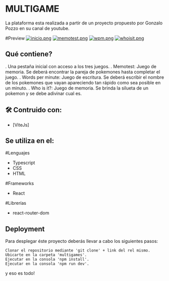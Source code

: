 # MULTIGAME
La plataforma esta realizada a partir de un proyecto propuesto por Gonzalo Pozzo en su canal de youtube.

#Preview
[![inicio.png](https://i.postimg.cc/QdfNYhGG/Screenshot-18.png)](https://postimg.cc/G4s1H0mq)
[![memotest.png](https://i.postimg.cc/GtPdF1Jf/Screenshot-19.png)](https://postimg.cc/tngKbwcd)
[![wpm.png](https://i.postimg.cc/pXx22pPM/Screenshot-20.png)](https://postimg.cc/6Tjsc67M)
[![whoisit.png](https://i.postimg.cc/057kRpRC/Screenshot-21.png)](https://postimg.cc/Dmyk14zW)

## Qué contiene? 
. Una pestaña inicial con acceso a los tres juegos.
. Memotest: Juego de memoria. Se deberá encontrar la pareja de pokemones hasta completar el juego.
. Words per minute: Juego de escritura. Se deberá escribir el nombre de los pokemones que vayan apareciendo tan rápido como sea posible en un minuto.
. Who is it?: Juego de memoria. Se brinda la silueta de un pokemon y se debe adivinar cual es.


## 🛠 Contruido con:

* [ViteJs]
    
## Se utiliza en el:

#Lenguajes
* Typescript
* CSS
* HTML

#Frameworks
* React

#Librerías
* react-router-dom

## Deployment

Para desplegar éste proyecto deberás llevar a cabo los siguientes pasos:

    Clonar el repositorio mediante 'git clone' + link del rel mismo.
    Ubicarte en la carpeta 'multigames'.
    Ejecutar en la consola 'npm install'.
    Ejecutar en la consola 'npm run dev'.

y eso es todo!
